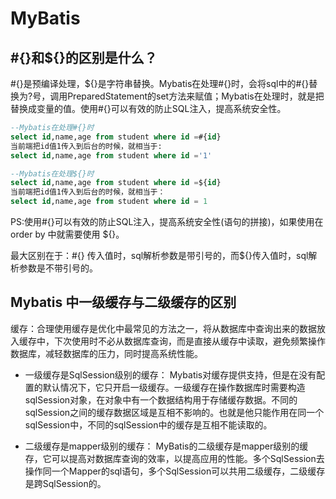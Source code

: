 # MyBatis

## #{}和${}的区别是什么？

#{}是预编译处理，${}是字符串替换。Mybatis在处理#{}时，会将sql中的#{}替换为?号，调用PreparedStatement的set方法来赋值；Mybatis在处理时，就是把替换成变量的值。使用#{}可以有效的防止SQL注入，提高系统安全性。

```sql
--Mybatis在处理#{}时
select id,name,age from student where id =#{id}
当前端把id值1传入到后台的时候，就相当于:
select id,name,age from student where id ='1'

--Mybatis在处理${}时
select id,name,age from student where id =${id}
当前端把id值1传入到后台的时候，就相当于：
select id,name,age from student where id = 1
```

PS:使用#{}可以有效的防止SQL注入，提高系统安全性(语句的拼接)，如果使用在order by 中就需要使用 ${}。

最大区别在于：#{} 传入值时，sql解析参数是带引号的，而${}传入值时，sql解析参数是不带引号的。

## Mybatis 中一级缓存与二级缓存的区别

缓存：合理使用缓存是优化中最常见的方法之一，将从数据库中查询出来的数据放入缓存中，下次使用时不必从数据库查询，而是直接从缓存中读取，避免频繁操作数据库，减轻数据库的压力，同时提高系统性能。

* 一级缓存是SqlSession级别的缓存：
  Mybatis对缓存提供支持，但是在没有配置的默认情况下，它只开启一级缓存。一级缓存在操作数据库时需要构造sqlSession对象，在对象中有一个数据结构用于存储缓存数据。不同的sqlSession之间的缓存数据区域是互相不影响的。也就是他只能作用在同一个sqlSession中，不同的sqlSession中的缓存是互相不能读取的。

- 二级缓存是mapper级别的缓存：
  MyBatis的二级缓存是mapper级别的缓存，它可以提高对数据库查询的效率，以提高应用的性能。多个SqlSession去操作同一个Mapper的sql语句，多个SqlSession可以共用二级缓存，二级缓存是跨SqlSession的。